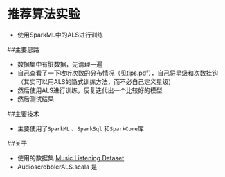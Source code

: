 # 推荐算法实验

* 使用SparkML中的ALS进行训练

##主要思路
* 数据集中有脏数据，先清理一遍
* 自己查看了一下收听次数的分布情况（见tips.pdf），自己将星级和次数挂钩（其实可以用ALS的隐式训练方法，而不必自己定义星级）
* 然后使用ALS进行训练，反复迭代出一个比较好的模型
* 然后测试结果

##主要技术
* 主要使用了`SparkML` 、`SparkSql` 和`SparkCore`库

##关于
* 使用的数据集 [Music Listening Dataset](http://audioscrobbler.com)
* AudioscrobblerALS.scala 是

